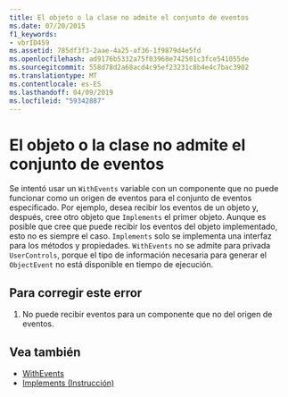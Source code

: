 ```yaml
---
title: El objeto o la clase no admite el conjunto de eventos
ms.date: 07/20/2015
f1_keywords:
- vbrID459
ms.assetid: 785df3f3-2aae-4a25-af36-1f9879d4e5fd
ms.openlocfilehash: ad9176b5332a75f03968e742501c3fce541055de
ms.sourcegitcommit: 558d78d2a68acd4c95ef23231c8b4e4c7bac3902
ms.translationtype: MT
ms.contentlocale: es-ES
ms.lasthandoff: 04/09/2019
ms.locfileid: "59342887"
---
```

# <a name="object-or-class-does-not-support-the-set-of-events"></a>El objeto o la clase no admite el conjunto de eventos
Se intentó usar un `WithEvents` variable con un componente que no puede funcionar como un origen de eventos para el conjunto de eventos especificado. Por ejemplo, desea recibir los eventos de un objeto y, después, cree otro objeto que `Implements` el primer objeto. Aunque es posible que cree que puede recibir los eventos del objeto implementado, esto no es siempre el caso. `Implements` solo se implementa una interfaz para los métodos y propiedades. `WithEvents` no se admite para privada `UserControls`, porque el tipo de información necesaria para generar el `ObjectEvent` no está disponible en tiempo de ejecución.  
  
## <a name="to-correct-this-error"></a>Para corregir este error  
  
1. No puede recibir eventos para un componente que no del origen de eventos.  
  
## <a name="see-also"></a>Vea también

- [WithEvents](../../../visual-basic/language-reference/modifiers/withevents.md)
- [Implements (Instrucción)](../../../visual-basic/language-reference/statements/implements-statement.md)
